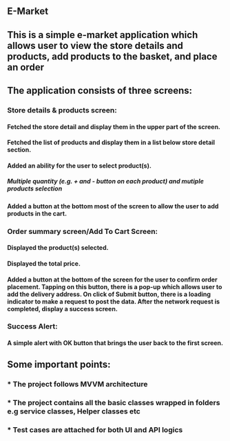 ## E-Market
## This is a simple e-market application which allows user to view the store details and products, add products to the basket, and place an order

## The application consists of three screens:
### Store details & products screen:
 #### Fetched the store detail and display them in the upper part of the screen.
 #### Fetched the list of products and display them in a list below store detail section.
 #### Added an ability for the user to select product(s).
   ##### Multiple quantity (e.g. + and - button on each product) and mutiple products selection
 #### Added a button at the bottom most of the screen to allow the user to add products in the cart.
### Order summary screen/Add To Cart Screen:
  #### Displayed the product(s) selected.
  #### Displayed the total price.
  #### Added a button at the bottom of the screen for the user to confirm order placement. Tapping on this button, there is a pop-up which allows user to add the delivery address. On click of Submit button, there is a loading indicator to make a request to post the data. After the network request is completed, display a success screen.
### Success Alert:
  #### A simple alert with OK button that brings the user back to the first screen.
   
   
   ## Some important points: 
  ### * The project follows MVVM architecture  
  ### * The project contains all the basic classes wrapped in folders e.g service classes, Helper classes etc
  ### * Test cases are attached for both UI and API logics
